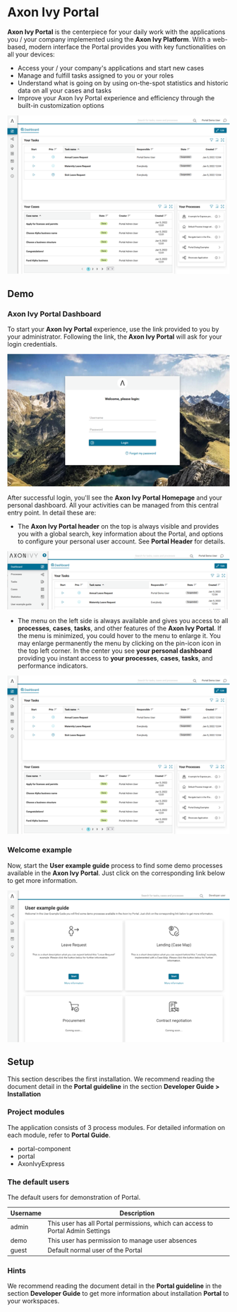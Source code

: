 # Axon Ivy Portal
**Axon Ivy Portal** is the centerpiece for your daily work with the applications you / your company implemented using the **Axon Ivy Platform**. 
With a web-based, modern interface the Portal provides you with key functionalities on all your devices:

* Access your / your company's applications and start new cases
* Manage and fulfill tasks assigned to you or your roles
* Understand what is going on by using on-the-spot statistics and historic data on all your cases and tasks
* Improve your Axon Ivy Portal experience and efficiency through the built-in customization options

![Portal](images/portal.png)



## Demo

### Axon Ivy Portal Dashboard
To start your **Axon Ivy Portal** experience, use the link provided to you by your administrator.
Following the link, the **Axon Ivy Portal** will ask for your login credentials.

![login-screen](images/login-screen.png)


After successful login, you'll see the **Axon Ivy Portal Homepage** and your personal dashboard.
All your activities can be managed from this central entry point.
In detail these are:

* The **Axon Ivy Portal header** on the top is always visible and provides you with a global search, key information about the Portal, and options to configure your personal user account.
See **Portal Header** for details.

![axon-ivy-portal-header](images/axon-ivy-portal-header.png)

* The menu on the left side is always available and gives you access to all **processes**, **cases**, **tasks**, and other features of the **Axon Ivy Portal**.
If the menu is minimized, you could hover to the menu to enlarge it.
You may enlarge permanently the menu by clicking on the pin-icon icon in the top left corner. In the center you see **your personal dashboard** providing you instant access to **your processes**, **cases**, **tasks**, and performance indicators.

![Portal](images/portal.png)

### Welcome example
Now, start the **User example guide** process to find some demo processes available in the **Axon Ivy Portal**.
Just click on the corresponding link below to get more information.

![user-example-demo](images/user-example-demo.png)



## Setup

This section describes the first installation. We recommend reading the document detail in the **Portal guideline** in the section **Developer Guide > Installation**

### Project modules

The application consists of 3 process modules. For detailed information on each module, refer to **Portal Guide**.

* portal-component
* portal
* AxonIvyExpress

### The default users

The default users for demonstration of Portal.

| Username | Description                                                                     |
| -------- | ------------------------------------------------------------------------------- |
| admin    | This user has all Portal permissions, which can access to Portal Admin Settings |
| demo     | This user has permission to manage user absences                                |
| guest    | Default normal user of the Portal                                               |


### Hints

We recommend reading the document detail in the **Portal guideline** in the section **Developer Guide** to get more information about installation **Portal** to your workspaces.

